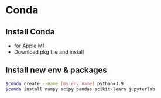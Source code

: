 # Conda 

## Install Conda
- for Apple M1
- Download pkg file and install

## Install new env & packages
```sh
$conda create --name [my_env_name] python=3.9
$conda install numpy scipy pandas scikit-learn jupyterlab
```